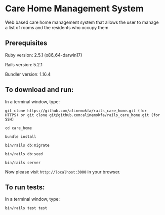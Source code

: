 # Care Home Management System
Web based care home management system that allows the user to manage a list of rooms and the residents who occupy them.

## Prerequisites
Ruby version: 2.5.1 (x86_64-darwin17)

Rails version: 5.2.1

Bundler version: 1.16.4

## To download and run:
In a terminal window, type:

    git clone https://github.com/alinemokfa/rails_care_home.git (for HTTPS) or git clone git@github.com:alinemokfa/rails_care_home.git (for SSH)

    cd care_home

    bundle install

    bin/rails db:migrate

    bin/rails db:seed

    bin/rails server

Now please visit `http://localhost:3000` in your browser.

## To run tests:
In a terminal window, type:

    bin/rails test test
